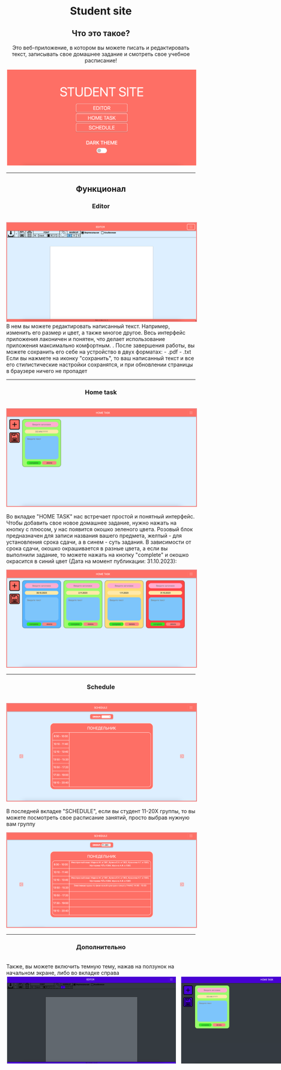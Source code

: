<h1 align="center">Student site</h1>
<h2 align="center">Что это такое?</h2>
<p align="center"> Это веб-приложение, в котором вы можете писать и редактировать текст, записывать свое домашнее задание и смотреть свое учебное расписание! </p>
<img src="assets/readme/startScreen.png" alt="Image 1" style="border: 2px solid white">
<hr>
<h2 align="center">Функционал</h2>
<h3 align="center">Editor</h3><br>
<img src="assets/readme/editor.png" alt="Image 1" style="border: 2px solid lightcoral">
В нем вы можете редактировать написанный текст. Например, изменить его размер и цвет, а также многое другое.  Весь интерфейс приложения лаконичен и понятен, что делает использование приложения максимально комфортным.
. После завершения работы, вы можете сохранить его себе на устройство в двух форматах:
- .pdf
- .txt
Если вы нажмете на иконку "сохранить", то ваш написанный текст и все его стилистические настройки сохранятся, и при обновлении страницы в браузере ничего не пропадет
<hr>
<h3 align="center">Home task</h3><br>
<img src="assets/readme/start_homeTask.png" alt="Image 1" style="border: 2px solid lightcoral">

Во вкладке "HOME TASK" нас встречает простой и понятный интерфейс. Чтобы добавить свое новое домашнее задание, нужно нажать на кнопку с плюсом, у нас появится окошко зеленого цвета.
Розовый блок предназначен для записи названия вашего предмета, желтый - для установления срока сдачи, а в синем - суть задания.
В зависимости от срока сдачи, окошко окрашивается в разные цвета, а если вы выполнили задание, то можете нажать на кнопку "complete" и окошко окрасится в синий цвет (Дата на момент публикации: 31.10.2023):

<img src="assets/readme/color_task.png" alt="Image 1" style="border: 2px solid lightcoral">
<hr>
<h3 align="center">Schedule</h3><br>
<img src="assets/readme/schedule.png" alt="Image 1" style="border: 2px solid lightcoral">

В последней вкладке "SCHEDULE", если вы студент 11-20X группы, то вы можете посмотреть свое расписание занятий, просто выбрав нужную вам группу

<img src="assets/readme/schedule_205.png" alt="Image 1" style="border: 2px solid lightcoral">
<hr>
<h3 align="center">Дополнительно</h3><br>
Также, вы можете включить темную тему, нажав на ползунок на начальном экране, либо во вкладке справа

<div style="display: flex">
    <img src="assets/readme/editor_dark.png" alt="Image 1" style="width: 450px; margin-right: 10px; border: 2px solid white">
    <img src="assets/readme/homeTask_dark.png" alt="Image 2" style="width: 450px; margin-right: 10px; border: 2px solid white">
    <img src="assets/readme/schedule_dark.png" alt="Image 3" style="width: 450px; margin-right: 10px; border: 2px solid white">
</div>
